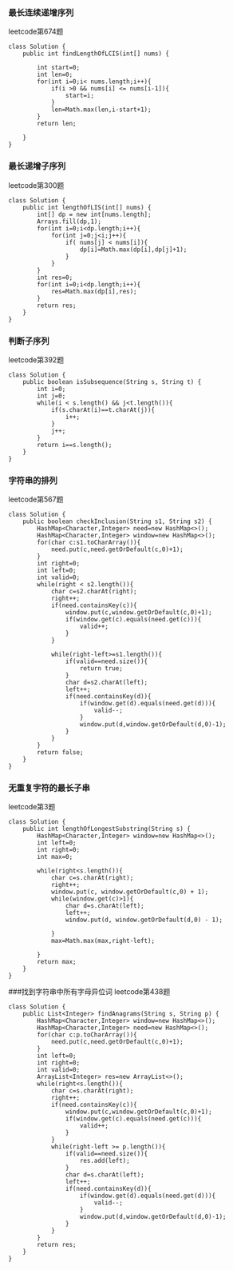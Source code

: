 ### 最长连续递增序列
leetcode第674题

    class Solution {
        public int findLengthOfLCIS(int[] nums) {
            
            int start=0;
            int len=0;
            for(int i=0;i< nums.length;i++){
                if(i >0 && nums[i] <= nums[i-1]){
                    start=i;
                }
                len=Math.max(len,i-start+1);
            }
            return len;

        }
    }
    
### 最长递增子序列
leetcode第300题

    class Solution {
        public int lengthOfLIS(int[] nums) {
            int[] dp = new int[nums.length];
            Arrays.fill(dp,1);
            for(int i=0;i<dp.length;i++){
                for(int j=0;j<i;j++){
                    if( nums[j] < nums[i]){
                        dp[i]=Math.max(dp[i],dp[j]+1);
                    }
                }
            }
            int res=0;
            for(int i=0;i<dp.length;i++){
                res=Math.max(dp[i],res);
            }
            return res;
        }
    }
    
### 判断子序列
leetcode第392题

    class Solution {
        public boolean isSubsequence(String s, String t) {
            int i=0;
            int j=0;
            while(i < s.length() && j<t.length()){
                if(s.charAt(i)==t.charAt(j)){
                    i++;
                }
                j++;
            }
            return i==s.length();
        }
    }
    
### 字符串的排列
leetcode第567题

    class Solution {
        public boolean checkInclusion(String s1, String s2) {
            HashMap<Character,Integer> need=new HashMap<>();
            HashMap<Character,Integer> window=new HashMap<>();
            for(char c:s1.toCharArray()){
                need.put(c,need.getOrDefault(c,0)+1);
            }
            int right=0;
            int left=0;
            int valid=0;
            while(right < s2.length()){
                char c=s2.charAt(right);
                right++;
                if(need.containsKey(c)){
                    window.put(c,window.getOrDefault(c,0)+1);
                    if(window.get(c).equals(need.get(c))){
                        valid++;
                    }
                }

                while(right-left>=s1.length()){
                    if(valid==need.size()){
                        return true;
                    }
                    char d=s2.charAt(left);
                    left++;
                    if(need.containsKey(d)){
                        if(window.get(d).equals(need.get(d))){
                            valid--;
                        }
                        window.put(d,window.getOrDefault(d,0)-1);
                    }
                }
            }
            return false;
        }
    }
    
    
### 无重复字符的最长子串
leetcode第3题

    class Solution {
        public int lengthOfLongestSubstring(String s) {
            HashMap<Character,Integer> window=new HashMap<>();
            int left=0;
            int right=0;
            int max=0;
          
            while(right<s.length()){
                char c=s.charAt(right);
                right++;
                window.put(c, window.getOrDefault(c,0) + 1);
                while(window.get(c)>1){
                    char d=s.charAt(left);
                    left++;
                    window.put(d, window.getOrDefault(d,0) - 1);
                    
                }
                max=Math.max(max,right-left);
                
            }
            return max;
        }
    }

###找到字符串中所有字母异位词
leetcode第438题

    class Solution {
        public List<Integer> findAnagrams(String s, String p) {
            HashMap<Character,Integer> window=new HashMap<>();
            HashMap<Character,Integer> need=new HashMap<>();
            for(char c:p.toCharArray()){
                need.put(c,need.getOrDefault(c,0)+1);
            }
            int left=0;
            int right=0;
            int valid=0;
            ArrayList<Integer> res=new ArrayList<>();
            while(right<s.length()){
                char c=s.charAt(right);
                right++;
                if(need.containsKey(c)){
                    window.put(c,window.getOrDefault(c,0)+1);
                    if(window.get(c).equals(need.get(c))){
                        valid++;
                    }
                }
                while(right-left >= p.length()){
                    if(valid==need.size()){
                        res.add(left);
                    }
                    char d=s.charAt(left);
                    left++;
                    if(need.containsKey(d)){
                        if(window.get(d).equals(need.get(d))){
                            valid--;
                        }
                        window.put(d,window.getOrDefault(d,0)-1);
                    }
                }
            }
            return res;
        }
    }